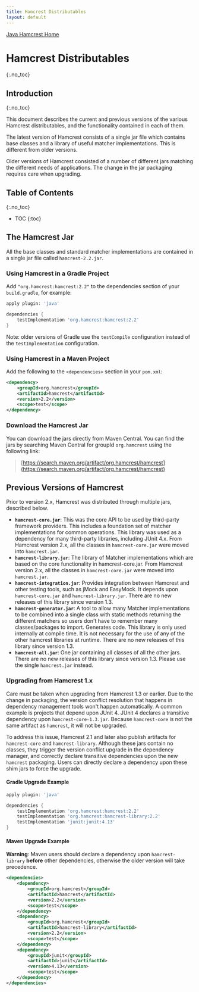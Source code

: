 ```yaml
---
title: Hamcrest Distributables
layout: default
---
```

[Java Hamcrest Home](index)

# Hamcrest Distributables
{:.no_toc}

## Introduction
{:.no_toc}

This document describes the current and previous versions of the various Hamcrest
distributables, and the functionality contained in each of them.

The latest version of Hamcrest consists of a single jar file which contains base
classes and a library of useful matcher implementations. This is different from
older versions.

Older versions of Hamcrest consisted of a number of different jars matching the
different needs of applications. The change in the jar packaging requires care
when upgrading.

## Table of Contents
{:.no_toc}

* TOC
{:toc}

## The Hamcrest Jar

All the base classes and standard matcher implementations are contained in a
single jar file called `hamcrest-2.2.jar`.

### Using Hamcrest in a Gradle Project

Add `"org.hamcrest:hamcrest:2.2"` to the dependencies section of your
`build.gradle`, for example:

```gradle
apply plugin: 'java'

dependencies {
    testImplementation 'org.hamcrest:hamcrest:2.2'
}
```

Note: older versions of Gradle use the `testCompile` configuration
instead of the `testImplementation` configuration.

### Using Hamcrest in a Maven Project

Add the following to the `<dependencies>` section in your `pom.xml`:

```xml
<dependency>
    <groupId>org.hamcrest</groupId>
    <artifactId>hamcrest</artifactId>
    <version>2.2</version>
    <scope>test</scope>
</dependency>
```

### Download the Hamcrest Jar

You can download the jars directly from Maven Central. You can find the jars by searching Maven Central for groupId `org.hamcrest`
using the following link:

> [https://search.maven.org/artifact/org.hamcrest/hamcrest](https://search.maven.org/artifact/org.hamcrest/hamcrest)

## Previous Versions of Hamcrest

Prior to version 2.x, Hamcrest was distributed through multiple jars, described
below. 

* **`hamcrest-core.jar`**: This was the core API to be used by third-party framework
providers. This includes a foundation set of matcher implementations for common
operations. This library was used as a dependency for many third-party libraries, 
including JUnit 4.x. From Hamcrest version 2.x, all the classes in
`hamcrest-core.jar` were moved into `hamcrest.jar`.
* **`hamcrest-library.jar`**: The library of Matcher implementations which are based
on the core functionality in hamcrest-core.jar. From Hamcrest version 2.x, all the
classes in `hamcrest-core.jar` were moved into `hamcrest.jar`.
* **`hamcrest-integration.jar`**: Provides integration between Hamcrest and other
testing tools, such as jMock and EasyMock. It depends upon `hamcrest-core.jar` and
`hamcrest-library.jar`. There are no new releases of this library since version 1.3.
* **`hamcrest-generator.jar`**: A tool to allow many Matcher implementations to be
combined into a single class with static methods returning the different matchers 
so users don't have to remember many classes/packages to import. Generates code.
This library is only used internally at compile time. It is not necessary for the
use of any of the other hamcrest libraries at runtime. There are no new releases of
this library since version 1.3.
* **`hamcrest-all.jar`**: One jar containing all classes of all the other jars.
There are no new releases of this library since version 1.3. Please use the single
`hamcrest.jar` instead.

### Upgrading from Hamcrest 1.x

Care must be taken when upgrading from Hamcrest 1.3 or earlier. Due to the change in
packaging, the version conflict resolution that happens in dependency management
tools won't happen automatically. A common example is projects that depend upon
JUnit 4. JUnit 4 declares a transitive dependency upon `hamcrest-core-1.3.jar`.
Because `hamcrest-core` is not the same artifact as `hamcrest`, it will not be
upgraded.

To address this issue, Hamcrest 2.1 and later also publish artifacts for
`hamcrest-core` and `hamcrest-library`. Although these jars contain no classes,
they trigger the version conflict upgrade in the dependency manager, and correctly
declare transitive dependencies upon the new `hamcrest` packaging. Users can
directly declare a dependency upon these shim jars to force the upgrade.

#### Gradle Upgrade Example

```gradle
apply plugin: 'java'

dependencies {
    testImplementation 'org.hamcrest:hamcrest:2.2'
    testImplementation 'org.hamcrest:hamcrest-library:2.2'
    testImplementation 'junit:junit:4.13'
}
```

#### Maven Upgrade Example

**Warning**:
Maven users should declare a dependency upon `hamcrest-library` **before** other
dependencies, otherwise the older version will take precedence.  

```xml
<dependencies>
    <dependency>
        <groupId>org.hamcrest</groupId>
        <artifactId>hamcrest</artifactId>
        <version>2.2</version>
        <scope>test</scope>
    </dependency>
    <dependency>
        <groupId>org.hamcrest</groupId>
        <artifactId>hamcrest-library</artifactId>
        <version>2.2</version>
        <scope>test</scope>
    </dependency>
    <dependency>
        <groupId>junit</groupId>
        <artifactId>junit</artifactId>
        <version>4.13</version>
        <scope>test</scope>
    </dependency>
</dependencies>
```
